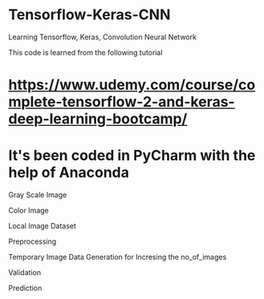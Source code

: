 # Tensorflow-Keras-CNN
Learning Tensorflow, Keras, Convolution Neural Network

This code is learned from the following tutorial
# https://www.udemy.com/course/complete-tensorflow-2-and-keras-deep-learning-bootcamp/
# It's been coded in PyCharm with the help of Anaconda

Gray Scale Image

Color Image

Local Image Dataset

Preprocessing

Temporary Image Data Generation for Incresing the no_of_images

Validation

Prediction
